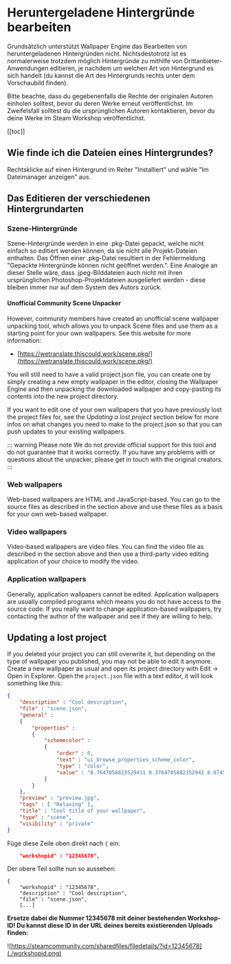 # Heruntergeladene Hintergründe bearbeiten

Grundsätzlich unterstützt Wallpaper Engine das Bearbeiten von heruntergeladenen Hintergründen nicht. Nichtsdestotrotz ist es normalerweise trotzdem möglich Hintergründe zu mithilfe von Drittanbieter-Anwendungen editieren, je nachdem um welchen Art von Hintergrund es sich handelt (du kannst die Art des Hintergrunds rechts unter dem Vorschaubild finden).

Bitte beachte, dass du gegebenenfalls die Rechte der originalen Autoren einholen solltest, bevor du deren Werke erneut veröffentlichst. Im Zweifelsfall solltest du die ursprünglichen Autoren kontaktieren, bevor du deine Werke im Steam Workshop veröffentlichst.

[[toc]]

## Wie finde ich die Dateien eines Hintergrundes?

Rechtsklicke auf einen Hintergrund im Reiter "Installiert" und wähle "Im Dateimanager anzeigen" aus.

## Das Editieren der verschiedenen Hintergrundarten

### Szene-Hintergründe

Szene-Hintergründe werden in eine .pkg-Datei gepackt, welche nicht einfach so editiert werden können, da sie nicht alle Projekt-Dateien enthalten. Das Öffnen einer .pkg-Datei resultiert in der Fehlermeldung "Gepackte Hintergründe können nicht geöffnet werden.". Eine Analogie an dieser Stelle wäre, dass .jpeg-Bilddateien auch nicht mit ihren ursprünglichen Photoshop-Projektdateien ausgeliefert werden - diese bleiben immer nur auf dem System des Autors zurück.

#### Unofficial Community Scene Unpacker

However, community members have created an unofficial scene wallpaper unpacking tool, which allows you to unpack Scene files and use them as a starting point for your own wallpapers. See this website for more information:

* [https://wetranslate.thiscould.work/scene.pkg/](https://wetranslate.thiscould.work/scene.pkg/)

You will still need to have a valid project.json file, you can create one by simply creating a new empty wallpaper in the editor, closing the Wallpaper Engine and then unpacking the downloaded wallpaper and copy-pasting its contents into the new project directory.

If you want to edit one of your own wallpapers that you have previously lost the project files for, see the *Updating a lost project* section below for more infos on what changes you need to make to the project.json so that you can push updates to your existing wallpapers.

::: warning
Please note We do not provide official support for this tool and do not guarantee that it works correctly. If you have any problems with or questions about the unpacker, please get in touch with the original creators.
:::

### Web wallpapers

Web-based wallpapers are HTML and JavaScript-based. You can go to the source files as described in the section above and use these files as a basis for your own web-based wallpaper.

### Video wallpapers

Video-based wallpapers are video files. You can find the video file as described in the section above and then use a third-party video editing application of your choice to modify the video.

### Application wallpapers

Generally, application wallpapers cannot be edited. Application wallpapers are usually compiled programs which means you do not have access to the source code. If you really want to change application-based wallpapers, try contacting the author of the wallpaper and see if they are willing to help.

## Updating a lost project

If you deleted your project you can still overwrite it, but depending on the type of wallpaper you published, you may not be able to edit it anymore. Create a new wallpaper as usual and open its project directory with Edit -> Open in Explorer. Open the `project.json` file with a text editor, it will look something like this:

```json
{
    "description" : "Cool description",
    "file" : "scene.json",
    "general" : 
    {
        "properties" : 
        {
            "schemecolor" : 
            {
                "order" : 0,
                "text" : "ui_browse_properties_scheme_color",
                "type" : "color",
                "value" : "0.7647058823529411 0.3764705882352941 0.07450980392156863"
            }
        }
    },
    "preview" : "preview.jpg",
    "tags" : [ "Relaxing" ],
    "title" : "Cool title of your wallpaper",
    "type" : "scene",
    "visibility" : "private"
}
```

Füge diese Zeile oben direkt nach `{` ein:

```json
    "workshopid" : "12345678",
```
Der obere Teil sollte nun so aussehen:

```json{2}
{
    "workshopid" : "12345678",
    "description" : "Cool description",
    "file" : "scene.json",
    [...]
```

**Ersetze dabei die Nummer 12345678 mit deiner bestehenden Workshop-ID! Du kannst diese ID in der URL deines bereits existierenden Uploads finden:**

![https://steamcommunity.com/sharedfiles/filedetails/?id=12345678](./workshopid.png)
